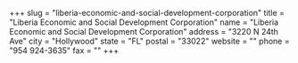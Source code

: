 +++
slug = "liberia-economic-and-social-development-corporation"
title = "Liberia Economic and Social Development Corporation"
name = "Liberia Economic and Social Development Corporation"
address = "3220 N 24th Ave"
city = "Hollywood"
state = "FL"
postal = "33022"
website = ""
phone = "954 924-3635"
fax = ""
+++
